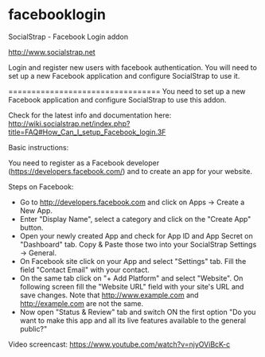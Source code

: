 # facebooklogin
SocialStrap - Facebook Login addon

http://www.socialstrap.net

Login and register new users with facebook authentication. You will need to set up a new Facebook application and configure SocialStrap to use it.


=================================
You need to set up a new Facebook application and configure SocialStrap to use this addon.

Check for the latest info and documentation here:
http://wiki.socialstrap.net/index.php?title=FAQ#How_Can_I_setup_Facebook_login.3F



Basic instructions:

You need to register as a Facebook developer (https://developers.facebook.com/) and to create an app for your website.

Steps on Facebook:
- Go to http://developers.facebook.com and click on Apps -> Create a New App.
- Enter "Display Name", select a category and click on the "Create App" button.
- Open your newly created App and check for App ID and App Secret on "Dashboard" tab. Copy & Paste those two into your SocialStrap Settings -> General.
- On Facebook site click on your App and select "Settings" tab. Fill the field "Contact Email" with your contact.
- On the same tab click on "+ Add Platform" and select "Website". On following screen fill the "Website URL" field with your site's URL and save changes. Note that http://www.example.com and http://example.com are not the same.
- Now open "Status & Review" tab and switch ON the first option "Do you want to make this app and all its live features available to the general public?"

Video screencast: https://www.youtube.com/watch?v=njyOViBcK-c